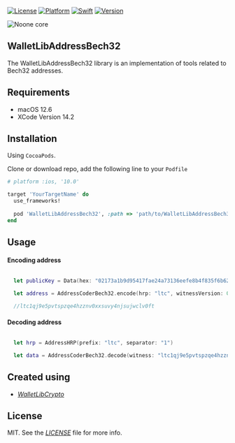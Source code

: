 
[![License](https://img.shields.io/badge/license-MIT-black.svg?style=flat)](https://mit-license.org)
[![Platform](https://img.shields.io/badge/platform-ios-blue.svg?style=flat)](https://developer.apple.com/resources/)
[![Swift](https://img.shields.io/badge/swift-5.0-brightgreen.svg)](https://developer.apple.com/resources/)
[![Version](https://img.shields.io/badge/Version-1.0-orange.svg)]()

![Noone core](https://github.com/noonewallet/noone-android-core-crypto/assets/111989613/1f062349-24d4-4824-9c00-b8f2724eca51)

## WalletLibAddressBech32

The WalletLibAddressBech32 library is an implementation of tools related to Bech32 addresses.

## Requirements

* macOS 12.6
* XCode Version 14.2

## Installation

Using `CocoaPods`. 

Clone or download repo, add the following line to your `Podfile`

```ruby
# platform :ios, '10.0'

target 'YourTargetName' do
  use_frameworks!
  
  pod 'WalletLibAddressBech32', :path => 'path/to/WalletLibAddressBech32' 
end
```

## Usage

#### Encoding address
```swift

  let publicKey = Data(hex: "02173a1b9d95417fae24a73136eefe8b4f835f6b629cf3b131862368b665919fc1")

  let address = AddressCoderBech32.encode(hrp: "ltc", witnessVersion: 0x00, witnessProgram: publicKey.ripemd160sha256(), gen: AddressCoderBech32GeneratorBC1())

  //ltc1qj9e5pvtspzqe4hzznv0xxsuvy4njsujwclv0ft

```

#### Decoding address
```swift

  let hrp = AddressHRP(prefix: "ltc", separator: "1")

  let data = AddressCoderBech32.decode(witness: "ltc1qj9e5pvtspzqe4hzznv0xxsuvy4njsujwclv0ft", hrp: hrp, gen: AddressCoderBech32GeneratorBC1())

```


## Created using
- [_WalletLibCrypto_](https://github.com/noonewallet/wallet-library-crypto-ios)

## License

MIT. See the [_LICENSE_](LICENSE) file for more info.
